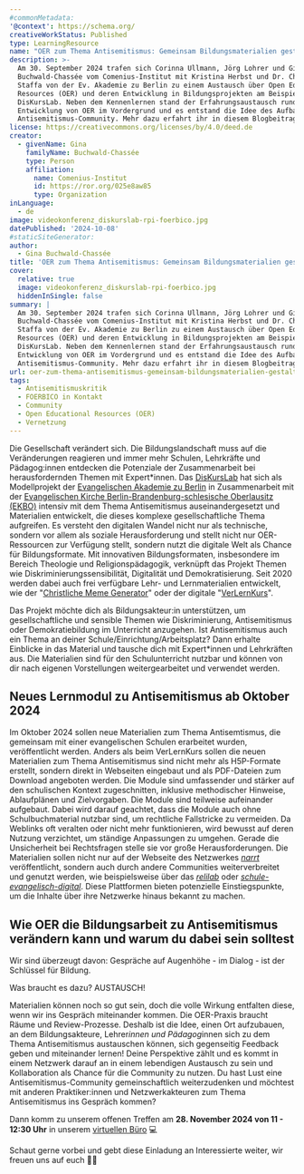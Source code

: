 ```yaml
---
#commonMetadata:
'@context': https://schema.org/
creativeWorkStatus: Published
type: LearningResource
name: "OER zum Thema Antisemitismus: Gemeinsam Bildungsmaterialien gestalten"
description: >-
  Am 30. September 2024 trafen sich Corinna Ullmann, Jörg Lohrer und Gina
  Buchwald-Chassée vom Comenius-Institut mit Kristina Herbst und Dr. Christian
  Staffa von der Ev. Akademie zu Berlin zu einem Austausch über Open Educational
  Resources (OER) und deren Entwicklung in Bildungsprojekten am Beispiel des
  DisKursLab. Neben dem Kennenlernen stand der Erfahrungsaustausch rund um die
  Entwicklung von OER im Vordergrund und es entstand die Idee des Aufbaus einer
  Antisemitismus-Community. Mehr dazu erfahrt ihr in diesem Blogbeitrag!
license: https://creativecommons.org/licenses/by/4.0/deed.de
creator:
  - givenName: Gina
    familyName: Buchwald-Chassée
    type: Person
    affiliation:
      name: Comenius-Institut
      id: https://ror.org/025e8aw85
      type: Organization
inLanguage:
  - de
image: videokonferenz_diskurslab-rpi-foerbico.jpg
datePublished: '2024-10-08'
#staticSiteGenerator:
author:
  - Gina Buchwald-Chassée
title: 'OER zum Thema Antisemitismus: Gemeinsam Bildungsmaterialien gestalten'
cover:
  relative: true
  image: videokonferenz_diskurslab-rpi-foerbico.jpg
  hiddenInSingle: false
summary: |
  Am 30. September 2024 trafen sich Corinna Ullmann, Jörg Lohrer und Gina
  Buchwald-Chassée vom Comenius-Institut mit Kristina Herbst und Dr. Christian
  Staffa von der Ev. Akademie zu Berlin zu einem Austausch über Open Educational
  Resources (OER) und deren Entwicklung in Bildungsprojekten am Beispiel des
  DisKursLab. Neben dem Kennenlernen stand der Erfahrungsaustausch rund um die
  Entwicklung von OER im Vordergrund und es entstand die Idee des Aufbaus einer
  Antisemitismus-Community. Mehr dazu erfahrt ihr in diesem Blogbeitrag!
url: oer-zum-thema-antisemitismus-gemeinsam-bildungsmaterialien-gestalten
tags:
  - Antisemitismuskritik
  - FOERBICO in Kontakt
  - Community
  - Open Educational Resources (OER)
  - Vernetzung
---
```


Die Gesellschaft verändert sich. Die Bildungslandschaft muss auf die Veränderungen reagieren und immer mehr Schulen, Lehrkräfte und Pädagog:innen entdecken die Potenziale der Zusammenarbeit bei herausfordernden Themen mit Expert*innen. Das [DisKursLab](https://diskurslab.eaberlin.de/) hat sich als Modellprojekt der [Evangelischen Akademie zu Berlin](https://www.eaberlin.de/) in Zusammenarbeit mit der [Evangelischen Kirche Berlin-Brandenburg-schlesische Oberlausitz (EKBO)](https://www.ekbo.de/) intensiv mit dem Thema Antisemitismus auseinandergesetzt und Materialien entwickelt, die dieses komplexe gesellschaftliche Thema aufgreifen. Es versteht den digitalen Wandel nicht nur als technische, sondern vor allem als soziale Herausforderung und stellt nicht nur OER-Ressourcen zur Verfügung stellt, sondern nutzt die digitale Welt als Chance für Bildungsformate. Mit innovativen Bildungsformaten, insbesondere im Bereich Theologie und Religionspädagogik, verknüpft das Projekt Themen wie Diskriminierungssensibilität, Digitalität und Demokratisierung. Seit 2020 werden dabei auch frei verfügbare Lehr- und Lernmaterialien entwickelt, wie der  "[Christliche Meme Generator](https://diskurslab.eaberlin.de/hopespeech-workshop/mememe-editor/)" oder der digitale "[VerLernKurs](https://diskurslab.eaberlin.de/verlernkurs/)". 

Das Projekt möchte dich als Bildungsakteur:in unterstützen, um gesellschaftliche und sensible Themen wie Diskriminierung, Antisemitismus oder Demokratiebildung im Unterricht anzugehen. Ist Antisemitismus auch ein Thema an deiner Schule/Einrichtung/Arbeitsplatz? Dann erhalte Einblicke in das Material und tausche dich mit Expert*innen und Lehrkräften aus. Die Materialien sind für den Schulunterricht nutzbar und können von dir nach eigenen Vorstellungen weitergearbeitet und verwendet werden.

## Neues Lernmodul zu Antisemitismus ab Oktober 2024 

Im Oktober 2024 sollen neue Materialien zum Thema Antisemtismus, die gemeinsam mit einer evangelischen Schulen erarbeitet wurden, veröffentlicht werden. Anders als beim VerLernKurs sollen die neuen Materialien zum Thema Antisemitismus sind nicht mehr als H5P-Formate erstellt, sondern direkt in Webseiten eingebaut und als PDF-Dateien zum Download angeboten werden. Die Module sind umfassender und stärker auf den schulischen Kontext zugeschnitten, inklusive methodischer Hinweise, Ablaufplänen und Zielvorgaben. Die Module sind teilweise aufeinander aufgebaut. Dabei wird darauf geachtet, dass die Module auch ohne Schulbuchmaterial nutzbar sind, um rechtliche Fallstricke zu vermeiden. Da Weblinks oft veralten oder nicht mehr funktionieren, wird bewusst auf deren Nutzung verzichtet, um ständige Anpassungen zu umgehen. Gerade die Unsicherheit bei Rechtsfragen stelle sie vor große Herausforderungen. Die Materialien sollen nicht nur auf der Webseite des Netzwerkes [*narrt*](https://narrt.de/) veröffentlicht, sondern auch durch andere Communities weiterverbreitet und genutzt werden, wie beispielsweise über das [*relilab*](https://relilab.org/) oder [*schule-evangelisch-digital*](https://schule-evangelisch-digital.de/). Diese Plattformen bieten potenzielle Einstiegspunkte, um die Inhalte über ihre Netzwerke hinaus bekannt zu machen.

## Wie OER die Bildungsarbeit zu Antisemitismus verändern kann und warum du dabei sein solltest

Wir sind überzeugt davon: Gespräche auf Augenhöhe - im Dialog - ist der Schlüssel für Bildung.

Was braucht es dazu? AUSTAUSCH!

Materialien können noch so gut sein, doch die volle Wirkung entfalten diese, wenn wir ins Gespräch miteinander kommen. Die OER-Praxis braucht Räume und Review-Prozesse. Deshalb ist die Idee, einen Ort aufzubauen, an dem Bildungsakteure, Lehrer*innen und Pädagog*innen sich zu dem Thema Antisemitismus austauschen können, sich gegenseitig Feedback geben und miteinander lernen! Deine Perspektive zählt und es kommt in einem Netzwerk darauf an in einem lebendigen Austausch zu sein und Kollaboration als Chance für die Community zu nutzen. Du hast Lust eine Antisemitismus-Community gemeinschaftlich weiterzudenken und möchtest mit anderen Praktiker:innen und Netzwerkakteuren zum Thema Antisemitismus ins Gespräch kommen?

Dann komm zu unserem offenen Treffen am **28. November 2024 von 11 - 12:30 Uhr** in unserem [virtuellen Büro](https://comenius.de/zoom) 💻

Schaut gerne vorbei und gebt diese Einladung an Interessierte weiter, wir freuen uns auf euch 🤗🤝
